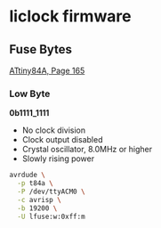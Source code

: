 # liclock firmware

## Fuse Bytes

[ATtiny84A, Page 165](https://ww1.microchip.com/downloads/en/DeviceDoc/ATtiny24A-84A-84A-DataSheet-DS40002269A.pdf)

### Low Byte

**0b1111_1111**

* No clock division
* Clock output disabled
* Crystal oscillator, 8.0MHz or higher
* Slowly rising power

```sh
avrdude \
  -p t84a \
  -P /dev/ttyACM0 \
  -c avrisp \
  -b 19200 \
  -U lfuse:w:0xff:m
```
